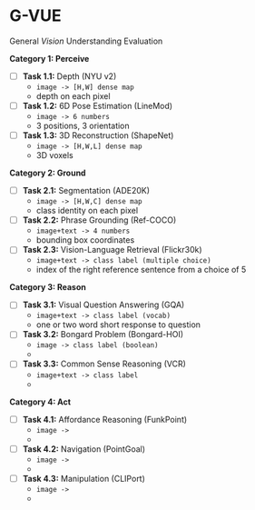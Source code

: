 # G-VUE
General *Vision* Understanding Evaluation


**Category 1: Perceive** 

* [ ] **Task 1.1:** Depth (NYU v2)
  * `image -> [H,W] dense map `
  * depth on each pixel
* [ ] **Task 1.2:** 6D Pose Estimation (LineMod)
  * `image -> 6 numbers `
  * 3 positions, 3 orientation
* [ ] **Task 1.3:** 3D Reconstruction (ShapeNet)
  * `image -> [H,W,L] dense map `
  * 3D voxels

**Category 2: Ground** 

* [ ] **Task 2.1:** Segmentation (ADE20K)
  * `image -> [H,W,C] dense map `
  * class identity on each pixel
* [ ] **Task 2.2:** Phrase Grounding (Ref-COCO)
  * `image+text -> 4 numbers`
  * bounding box coordinates
* [ ] **Task 2.3:** Vision-Language Retrieval (Flickr30k)
  * `image+text -> class label (multiple choice)`
  * index of the right reference sentence from a choice of 5

**Category 3: Reason** 

* [ ] **Task 3.1:** Visual Question Answering (GQA)
  * `image+text -> class label (vocab)`
  * one or two word short response to question
* [ ] **Task 3.2:** Bongard Problem (Bongard-HOI)
  * `image -> class label (boolean)`
  * 
* [ ] **Task 3.3:** Common Sense Reasoning (VCR)
  * `image+text -> class label`
  * 

**Category 4: Act** 

* [ ] **Task 4.1:** Affordance Reasoning (FunkPoint)
  * `image -> `
  * 
* [ ] **Task 4.2:** Navigation (PointGoal)
  * `image -> `
  * 
* [ ] **Task 4.3:** Manipulation (CLIPort)
  * `image -> `
  * 
